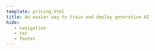 ```yaml
---
template: pricing.html
title: An easier way to train and deploy generative AI
hide:
   - navigation
   - toc
   - footer
---
```

